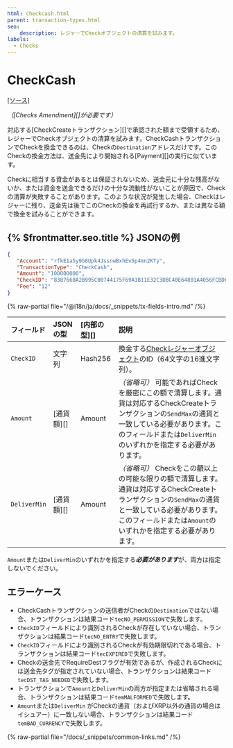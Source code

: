 ```yaml
---
html: checkcash.html
parent: transaction-types.html
seo:
    description: レジャーでCheckオブジェクトの清算を試みます。
labels:
  - Checks
---
```

# CheckCash
[[ソース]](https://github.com/XRPLF/rippled/blob/master/src/ripple/app/tx/impl/CashCheck.cpp "Source")

_（[Checks Amendment][]が必要です）_

対応する[CheckCreateトランザクション][]で承認された額まで受領するため、レジャーでCheckオブジェクトの清算を試みます。CheckCashトランザクションでCheckを換金できるのは、Checkの`Destination`アドレスだけです。このCheckの換金方法は、送金先により開始される[Payment][]の実行に似ています。

Checkに相当する資金があるとは保証されないため、送金元に十分な残高がないか、または資金を送金できるだけの十分な流動性がないことが原因で、Checkの清算が失敗することがあります。このような状況が発生した場合、Checkはレジャーに残り、送金先は後でこのCheckの換金を再試行するか、または異なる額で換金を試みることができます。

## {% $frontmatter.seo.title %} JSONの例

```json
{
   "Account": "rfkE1aSy9G8Upk4JssnwBxhEv5p4mn2KTy",
   "TransactionType": "CheckCash",
   "Amount": "100000000",
   "CheckID": "838766BA2B995C00744175F69A1B11E32C3DBC40E64801A4056FCBD657F57334",
   "Fee": "12"
}
```

{% raw-partial file="/@i18n/ja/docs/_snippets/tx-fields-intro.md" /%}
<!--{# fix md highlighting_ #}-->

| フィールド        | JSONの型           | [内部の型][] | 説明         |
|:-------------|:--------------------|:------------------|:--------------------|
| `CheckID`    | 文字列              | Hash256           | 換金する[Checkレジャーオブジェクト](../../ledger-data/ledger-entry-types/check.md)のID（64文字の16進文字列）。 |
| `Amount`     | [通貨額][] | Amount            | _（省略可）_ 可能であればCheckを厳密にこの額で清算します。通貨は対応するCheckCreateトランザクションの`SendMax`の通貨と一致している必要があります。このフィールドまたは`DeliverMin`のいずれかを指定する必要があります。 |
| `DeliverMin` | [通貨額][] | Amount            | _（省略可）_ Checkをこの額以上の可能な限りの額で清算します。通貨は対応するCheckCreateトランザクションの`SendMax`の通貨と一致している必要があります。このフィールドまたは`Amount`のいずれかを指定する必要があります。 |

`Amount`または`DeliverMin`のいずれかを指定する***必要があります***が、両方は指定しないでください。

## エラーケース

- CheckCashトランザクションの送信者がCheckの`Destination`ではない場合、トランザクションは結果コード`tecNO_PERMISSION`で失敗します。
- `CheckID`フィールドにより識別されるCheckが存在していない場合、トランザクションは結果コード`tecNO_ENTRY`で失敗します。
- `CheckID`フィールドにより識別されるCheckが有効期限切れである場合、トランザクションは結果コード`tecEXPIRED`で失敗します。
- Checkの送金先でRequireDestフラグが有効であるが、作成されるCheckには送金先タグが指定されていない場合、トランザクションは結果コード`tecDST_TAG_NEEDED`で失敗します。
- トランザクションで`Amount`と`DeliverMin`の両方が指定または省略される場合、トランザクションは結果コード`temMALFORMED`で失敗します。
- `Amount`または`DeliverMin` がCheckの通貨（およびXRP以外の通貨の場合はイシュアー）に一致しない場合、トランザクションは結果コード`temBAD_CURRENCY`で失敗します。

{% raw-partial file="/docs/_snippets/common-links.md" /%}
